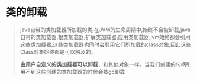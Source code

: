 # 类的卸载

> java自带的类加载器所加载的类,在JVM的生命周期中,始终不会被卸载,java自带的类加载器,根类加载器,扩展类加载器,应用类加载器,jvm始终都会引用这些类加载器,这些类加载器也同时会引用它们所加载的class对象,因此这些Class对象始终都是可以触及的。
>
> **由用户自定义的类加载器可以卸载**，和其他对象一样，当我们创建的句柄引用不到这些创建的类加载器的时候会被gc卸载